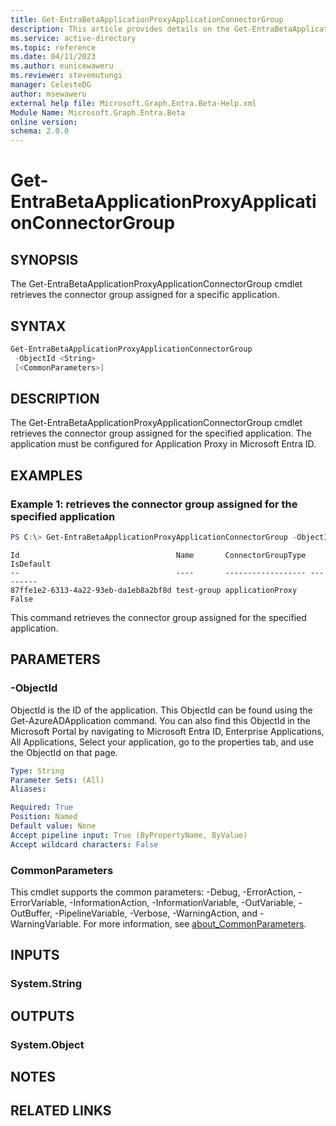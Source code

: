 ```yaml
---
title: Get-EntraBetaApplicationProxyApplicationConnectorGroup
description: This article provides details on the Get-EntraBetaApplicationProxyApplicationConnectorGroup.
ms.service: active-directory
ms.topic: reference
ms.date: 04/11/2023
ms.author: eunicewaweru
ms.reviewer: stevemutungi
manager: CelesteDG
author: msewaweru
external help file: Microsoft.Graph.Entra.Beta-Help.xml
Module Name: Microsoft.Graph.Entra.Beta
online version:
schema: 2.0.0
---
```


# Get-EntraBetaApplicationProxyApplicationConnectorGroup

## SYNOPSIS
The Get-EntraBetaApplicationProxyApplicationConnectorGroup cmdlet retrieves the connector group assigned for a specific application.

## SYNTAX

```powershell
Get-EntraBetaApplicationProxyApplicationConnectorGroup 
 -ObjectId <String> 
 [<CommonParameters>]
```

## DESCRIPTION
The Get-EntraBetaApplicationProxyApplicationConnectorGroup cmdlet retrieves the connector group assigned for the specified application.
The application must be configured for Application Proxy in Microsoft Entra ID.

## EXAMPLES

### Example 1: retrieves the connector group assigned for the specified application
```powershell
PS C:\> Get-EntraBetaApplicationProxyApplicationConnectorGroup -ObjectId 9509afde-b5a9-4adf-b767-4f46c472c36a
```
```output
Id                                   Name       ConnectorGroupType IsDefault
--                                   ----       ------------------ ---------
87ffe1e2-6313-4a22-93eb-da1eb8a2bf8d test-group applicationProxy       False
```
This command retrieves the connector group assigned for the specified application.

## PARAMETERS

### -ObjectId
ObjectId is the ID of the application.
This ObjectId can be found using the Get-AzureADApplication command.
You can also find this ObjectId in the Microsoft Portal by navigating to Microsoft Entra ID, Enterprise Applications, All Applications, Select your application, go to the properties tab, and use the ObjectId on that page.

```yaml
Type: String
Parameter Sets: (All)
Aliases:

Required: True
Position: Named
Default value: None
Accept pipeline input: True (ByPropertyName, ByValue)
Accept wildcard characters: False
```

### CommonParameters
This cmdlet supports the common parameters: -Debug, -ErrorAction, -ErrorVariable, -InformationAction, -InformationVariable, -OutVariable, -OutBuffer, -PipelineVariable, -Verbose, -WarningAction, and -WarningVariable. For more information, see [about_CommonParameters](http://go.microsoft.com/fwlink/?LinkID=113216).

## INPUTS

### System.String
## OUTPUTS

### System.Object
## NOTES

## RELATED LINKS
